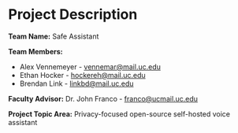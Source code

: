 # Project Description

**Team Name:** Safe Assistant

**Team Members:**
- Alex Vennemeyer - vennemar@mail.uc.edu
- Ethan Hocker - hockereh@mail.uc.edu
- Brendan Link - linkbd@mail.uc.edu

**Faculty Advisor:** Dr. John Franco -  franco@ucmail.uc.edu

**Project Topic Area:** Privacy-focused open-source self-hosted voice assistant
